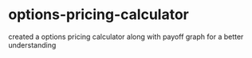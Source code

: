 # options-pricing-calculator
created a options pricing calculator along with payoff graph for a better understanding
